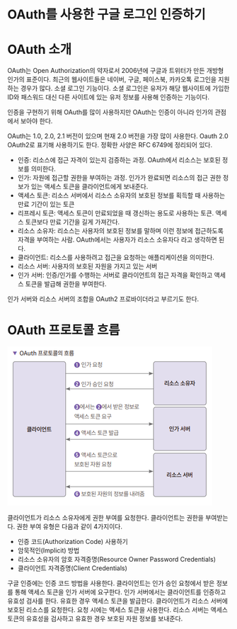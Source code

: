 # **OAuth를 사용한 구글 로그인 인증하기**  
# **OAuth 소개**  
OAuth는 Open Authorization의 약자로서 2006년에 구글과 트위터가 만든 개방형 인가의 표준이다. 최근의 웹사이트들은 네이버, 구글, 페이스북, 카카오톡 
로그인을 지원하는 경우가 많다. 소셜 로그인 기능이다. 소셜 로그인은 유저가 해당 웹사이트에 가입한 ID와 패스워드 대신 다른 사이트에 있는 유저 정보를 사용해 
인증하는 기능이다.  
  
인증을 구현하기 위해 OAuth를 많이 사용하지만 OAuth는 인증이 아니라 인가의 관점에서 보아야 한다.  
  
OAuth는 1.0, 2.0, 2.1 버전이 있으며 현재 2.0 버전을 가장 많이 사용한다. Oauth 2.0 OAuth2로 표기해 사용하기도 한다. 정확한 사양은 RFC 6749에 
정리되어 있다.  
  
- 인증: 리소스에 접근 자격이 있는지 검증하는 과정. OAuth에서 리소스는 보호된 정보를 의미한다.  
- 인가: 자원에 접근할 권한을 부여하는 과정. 인가가 완료되면 리소스의 접근 권한 정보가 있는 액세스 토큰을 클라이언트에게 보내준다.  
- 액세스 토큰: 리소스 서버에서 리소스 소유자의 보호된 정보를 획득할 때 사용하는 만료 기간이 있는 토큰  
- 리프레시 토큰: 액세스 토큰이 만료되었을 때 갱신하는 용도로 사용하는 토큰. 액세스 토큰보다 만료 기간을 길게 가져간다.  
- 리소스 소유자: 리소스는 사용자의 보호된 정보를 말하며 이런 정보에 접근하도록 자격을 부여하는 사람. OAuth에서는 사용자가 리소스 소유자다 라고 생각하면 된다.  
- 클라이언트: 리소스를 사용하려고 접근을 요청하는 애플리케이션을 의미한다.  
- 리소스 서버: 사용자의 보호된 자원을 가지고 있는 서버  
- 인가 서버: 인증/인가를 수행하는 서버로 클라이언트의 접근 자격을 확인하고 액세스 토큰을 발급해 권한을 부여한다.  
  
인가 서버와 리소스 서버의 조합을 OAuth2 프로바이더라고 부르기도 한다.  
  
# **OAuth 프로토콜 흐름**  
![img.png](image/img.png)  
  
클라이언트가 리소스 소유자에게 권한 부여를 요청한다. 클라이언트는 권한을 부여받는다. 권한 부여 유형은 다음과 같이 4가지이다.  
  
- 인증 코드(Authorization Code) 사용하기  
- 암묵적인(Implicit) 방법  
- 리소스 소유자의 암호 자격증명(Resource Owner Password Credentials)  
- 클라이언트 자격증명(Client Credentials)  
  
구글 인증에는 인증 코드 방법을 사용한다. 클라이언트는 인가 승인 요청에서 받은 정보를 통해 액세스 토큰을 인가 서버에 요구한다. 인가 서버에서는 클라이언트를 
인증하고 유효성 검사를 한다. 유효한 경우 액세스 토큰을 발급한다. 클라이언트가 리소스 서버에 보호된 리소스를 요청한다. 요청 시에는 액세스 토큰을 사용한다. 
리소스 서버는 액세스 토큰의 유효성을 검사하고 유효한 경우 보호된 자원 정보를 보내준다.  
  
